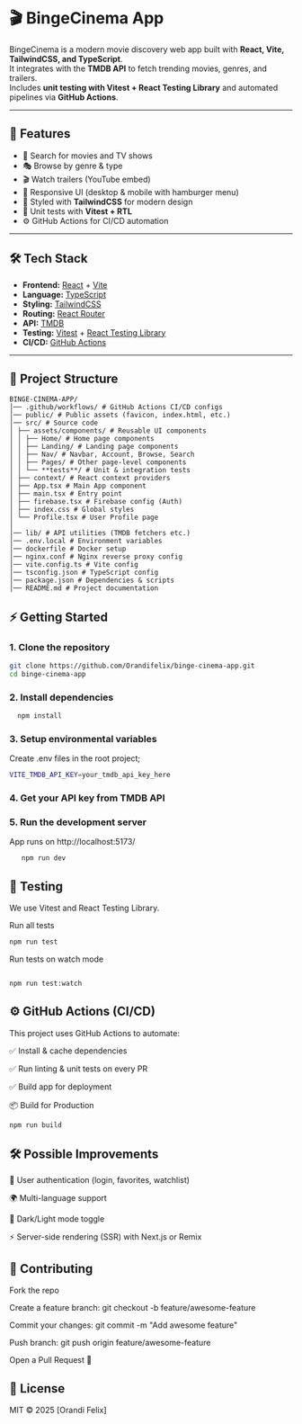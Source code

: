 # 🎬 BingeCinema App

BingeCinema is a modern movie discovery web app built with **React, Vite, TailwindCSS, and TypeScript**.  
It integrates with the **TMDB API** to fetch trending movies, genres, and trailers.  
Includes **unit testing with Vitest + React Testing Library** and automated pipelines via **GitHub Actions**.

---

## 🚀 Features

- 🔎 Search for movies and TV shows
- 🎭 Browse by genre & type
- 🎬 Watch trailers (YouTube embed)
- 📱 Responsive UI (desktop & mobile with hamburger menu)
- 🌙 Styled with **TailwindCSS** for modern design
- 🧪 Unit tests with **Vitest + RTL**
- ⚙️ GitHub Actions for CI/CD automation

---

## 🛠️ Tech Stack

- **Frontend:** [React](https://reactjs.org/) + [Vite](https://vitejs.dev/)
- **Language:** [TypeScript](https://www.typescriptlang.org/)
- **Styling:** [TailwindCSS](https://tailwindcss.com/)
- **Routing:** [React Router](https://reactrouter.com/)
- **API:** [TMDB](https://www.themoviedb.org/)
- **Testing:** [Vitest](https://vitest.dev/) + [React Testing Library](https://testing-library.com/docs/react-testing-library/intro/)
- **CI/CD:** [GitHub Actions](https://docs.github.com/en/actions)

---

## 📂 Project Structure

```
BINGE-CINEMA-APP/
│── .github/workflows/ # GitHub Actions CI/CD configs
│── public/ # Public assets (favicon, index.html, etc.)
│── src/ # Source code
│ ├── assets/components/ # Reusable UI components
│ │ ├── Home/ # Home page components
│ │ ├── Landing/ # Landing page components
│ │ ├── Nav/ # Navbar, Account, Browse, Search
│ │ ├── Pages/ # Other page-level components
│ │ └── **tests**/ # Unit & integration tests
│ ├── context/ # React context providers
│ ├── App.tsx # Main App component
│ ├── main.tsx # Entry point
│ ├── firebase.tsx # Firebase config (Auth)
│ ├── index.css # Global styles
│ └── Profile.tsx # User Profile page
│
│── lib/ # API utilities (TMDB fetchers etc.)
│── .env.local # Environment variables
│── dockerfile # Docker setup
│── nginx.conf # Nginx reverse proxy config
│── vite.config.ts # Vite config
│── tsconfig.json # TypeScript config
│── package.json # Dependencies & scripts
│── README.md # Project documentation

```

## ⚡ Getting Started

### 1. Clone the repository

```sh
git clone https://github.com/Orandifelix/binge-cinema-app.git
cd binge-cinema-app

```

### 2. Install dependencies

```sh
  npm install

```

### 3. Setup environmental variables

Create .env files in the root project;

```sh
VITE_TMDB_API_KEY=your_tmdb_api_key_here


```

### 4. Get your API key from TMDB API

### 5. Run the development server

App runs on http://localhost:5173/

```sh
   npm run dev

```

## 🧪 Testing

We use Vitest and React Testing Library.

Run all tests

```sh
npm run test
```

Run tests on watch mode

```sh

npm run test:watch
```

## ⚙️ GitHub Actions (CI/CD)

This project uses GitHub Actions to automate:

✅ Install & cache dependencies

✅ Run linting & unit tests on every PR

✅ Build app for deployment

📦 Build for Production

```sh
npm run build

```

## 🛠️ Possible Improvements

🔐 User authentication (login, favorites, watchlist)

🌍 Multi-language support

🎨 Dark/Light mode toggle

⚡ Server-side rendering (SSR) with Next.js or Remix

## 🤝 Contributing

Fork the repo

Create a feature branch: git checkout -b feature/awesome-feature

Commit your changes: git commit -m "Add awesome feature"

Push branch: git push origin feature/awesome-feature

Open a Pull Request 🎉

## 📜 License

MIT © 2025 [Orandi Felix]
